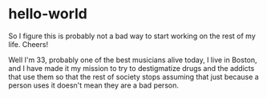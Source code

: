# hello-world
So I figure this is probably not a bad way to start working on the rest of my life. Cheers!

Well I'm 33, probably one of the best musicians alive today, I live in Boston, and I have made it my mission to try to destigmatize drugs and the addicts that use them so that the rest of society stops assuming that just because a person uses it doesn't mean they are a bad person.
